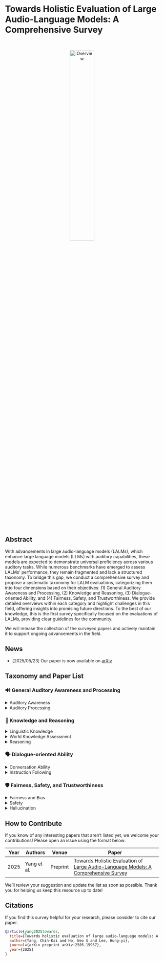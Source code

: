 # Towards Holistic Evaluation of Large Audio-Language Models: A Comprehensive Survey

<br>
<p align="center">
  <img src="figures/overview.png" alt="Overview" width="40%" height="auto">
</p>

## Abstract
With advancements in large audio-language models (LALMs), which enhance large language models (LLMs) with auditory capabilities, these models are expected to demonstrate universal proficiency across various auditory tasks. While numerous benchmarks have emerged to assess LALMs' performance, they remain fragmented and lack a structured taxonomy. To bridge this gap, we conduct a comprehensive survey and propose a systematic taxonomy for LALM evaluations, categorizing them into four dimensions based on their objectives: (1) General Auditory Awareness and Processing, (2) Knowledge and Reasoning, (3) Dialogue-oriented Ability, and (4) Fairness, Safety, and Trustworthiness. We provide detailed overviews within each category and highlight challenges in this field, offering insights into promising future directions. To the best of our knowledge, this is the first survey specifically focused on the evaluations of LALMs, providing clear guidelines for the community. 

We will release the collection of the surveyed papers and actively maintain it to support ongoing advancements in the field.

## News
- [2025/05/23] Our paper is now available on [arXiv](https://arxiv.org/abs/2505.15957)

## Taxonomy and Paper List

### 🔊 General Auditory Awareness and Processing

<details>
<summary>Auditory Awareness </summary>

| Year        | Authors                         | Venue     | Paper |
|--------------|------------------------------|----------|----------|
| 2025  |  Maimon et al.    | ICASSP 2025| [Salmon: A Suite for Acoustic Language Model Evaluation](https://arxiv.org/abs/2409.07437)|
|   2023       |     Seyssel et al.                     |   EMNLP 2024 (Main)  |  [EmphAssess: a Prosodic Benchmark on Assessing Emphasis Transfer in Speech-to-Speech Models](https://arxiv.org/abs/2312.14069) |
|   2025       |       Deshmukh et al.                   |  ICLR 2025   |  [ADIFF: Explaining audio difference using natural language](https://arxiv.org/abs/2502.04476) |
|   2024       |      Bu et al.                    |  Preprint   | [Roadmap towards Superhuman Speech Understanding using Large Language Models](https://arxiv.org/abs/2410.13268)  |
|   2025       |      Guo et al.                    |  Preprint   | [DEBATE: A Dataset for Disentangling Textual Ambiguity in Mandarin Through Speech](https://arxiv.org/abs/2506.07502)  |
|   2025       |      Yosha et al.                    |  Preprint   | [StressTest: Can YOUR Speech LM Handle the Stress?](https://arxiv.org/abs/2505.22765)  |

</details>

<details>
<summary>Auditory Processing </summary>

| Year        | Authors                         | Venue     | Paper |
|--------------|------------------------------|----------|----------|
|   2023       |       Huang et al.                   |  ICASSP 2024      | [Dynamic-SUPERB: Towards A Dynamic, Collaborative, and Comprehensive Instruction-Tuning Benchmark for Speech](https://arxiv.org/abs/2309.09510) |
|    2024      |      Huang et al.                     |      ICLR 2025  | [Dynamic-SUPERB Phase-2: A Collaboratively Expanding Benchmark for Measuring the Capabilities of Spoken Language Models with 180 Tasks](https://arxiv.org/abs/2411.05361) |
|   2024       |      Yang et al.                    |  ACL 2024 (Main)   |  [AIR-Bench: Benchmarking Large Audio-Language Models via Generative Comprehension](https://arxiv.org/abs/2402.07729) |
|   2024       |      Wang et al.                    |  NAACL 2025 (Main)   | [AudioBench: A Universal Benchmark for Audio Large Language Models](https://arxiv.org/abs/2406.16020)  |
|    2024      |       Weck et al.                   |   ISMIR 2024     | [MuChoMusic: Evaluating Music Understanding in Multimodal Audio-Language Models](https://arxiv.org/abs/2408.01337) |
|   2025       |       Cao et al.                   |  Preprint   |  [FinAudio: A Benchmark for Audio Large Language Models in Financial Applications](https://arxiv.org/abs/2503.20990) |
| 2024  |  Wu et al.    | SLT 2024 | [Just ASR + LLM? A Study on Speech Large Language Models' Ability to Identify and Understand Speaker in Spoken Dialogue](https://arxiv.org/abs/2409.04927)|
|   2024       |      Bu et al.                    |  Preprint   | [Roadmap towards Superhuman Speech Understanding using Large Language Models](https://arxiv.org/abs/2410.13268)  |
|   2024 |       Chen et al.                    |  	EMNLP 2024 (Findings)  | [Beyond Single-Audio: Advancing Multi-Audio Processing in Audio Large Language Models](https://arxiv.org/abs/2409.18680)  |
|    2025      |  Zang et al.                        |   Preprint  |  [Are you really listening? Boosting Perceptual Awareness in Music-QA Benchmarks](https://arxiv.org/abs/2504.00369)|
|   2024       |    Zhao et al.                      |   Preprint  | [OpenMU: Your Swiss Army Knife for Music Understanding](https://arxiv.org/abs/2410.15573)  |
|   2025       |    Wang et al.                      |   Preprint    | [Advancing Singlish Understanding: Bridging the Gap with Datasets and Multimodal Models](https://arxiv.org/abs/2501.01034) |
| 2024 | Gong et al. | Preprint | [AV-Odyssey Bench: Can Your Multimodal LLMs Really Understand Audio-Visual Information?](https://arxiv.org/abs/2412.02611)|
|   2025       |        Xue et al.                  | Preprint    | [Audio-FLAN: A Preliminary Release](https://arxiv.org/abs/2502.16584)  | 
|   2025       |              Wang et al.            |    Preprint  | [QualiSpeech: A Speech Quality Assessment Dataset with Natural Language Reasoning and Descriptions](https://arxiv.org/abs/2503.20290)|
|  2025        |     Pandey et al.                     |  Preprint    | [SIFT-50M: A Large-Scale Multilingual Dataset for Speech Instruction Fine-Tuning](https://arxiv.org/abs/2504.09081)  |
|  2023        |     Gong et al.                     |   ICLR 2024   | [Listen, Think, and Understand](https://arxiv.org/abs/2305.10790)  |
|  2022        |     Lipping et al.                     |  EUSIPCO 2022   | [Clotho-AQA: A Crowdsourced Dataset for Audio Question Answering](https://arxiv.org/abs/2204.09634)  |
|   2025       |       Huang et al.                   |    ICASSP 2025    | [SpeechCaps: Advancing Instruction-Based Universal Speech Models with Multi-Talker Speaking Style Captioning](https://arxiv.org/abs/2408.13891) |
|   2024  |      Wei et al.                    |  Preprint   |  [ASR-EC Benchmark: Evaluating Large Language Models on Chinese ASR Error Correction](https://arxiv.org/abs/2412.03075) |
|   2024 |      Li et al.                    |  SLT 2024    | [WHISMA: A Speech-LLM to Perform Zero-shot Spoken Language Understanding](https://arxiv.org/abs/2408.16423)  | 
|    2025      |      Robinson et al.                    |  Preprint   | [NatureLM-audio: an Audio-Language Foundation Model for Bioacoustics](https://arxiv.org/abs/2411.07186)   |
|    2025      |      Ma et al.                    |  ISMIR 2025   | [CMI-Bench: A Comprehensive Benchmark for Evaluating Music Instruction Following](https://arxiv.org/abs/2506.12285)   |
|    2025      |     Beyene et al.                    |  Preprint   | [mSTEB: Massively Multilingual Evaluation of LLMs on Speech and Text Tasks](https://arxiv.org/abs/2506.08400)   |
|    2025      |     Wang et al.                    |  Preprint   | [MMSU: A Massive Multi-task Spoken Language Understanding and Reasoning Benchmark](https://arxiv.org/abs/2506.04779)   |
|    2025      |     Hou et al.                    |  Preprint   | [SOVA-Bench: Benchmarking the Speech Conversation Ability for LLM-based Voice Assistant](https://arxiv.org/abs/2506.02457)   |
|   2025       |      Ahia et al.                    |  Preprint   | [BLAB: Brutally Long Audio Bench](https://arxiv.org/abs/2505.03054)  |
| 2025 | Ma et al. | ISMIR 2025 | [CMI-Bench: A Comprehensive Benchmark for Evaluating Music Instruction Following](https://arxiv.org/abs/2506.12285) |

</details>

### 🧠 Knowledge and Reasoning

<details>
<summary>Linguistic Knowledge </summary>

| Year        | Authors                         | Venue     | Paper |
|--------------|------------------------------|----------|----------|
|  2020    |   Nguyen et al.     |  Workshop@NeuRIPS 2020  |[The Zero Resource Speech Benchmark 2021: Metrics and baselines for unsupervised spoken language modeling](https://arxiv.org/abs/2011.11588)   |
|     2024    |         Huang et al.                 |  ICASSP 2024   | [Zero Resource Code-Switched Speech Benchmark Using Speech Utterance Pairs for Multiple Spoken Languages](https://arxiv.org/abs/2310.03018)  |
|    2023      |        Hassid et al.                  |   NeurIPS 2023  |  [Textually Pretrained Speech Language Models](https://arxiv.org/abs/2305.13009) |
|    2023      |          Lavechin et al.                |  Interspeech 2023   |  [BabySLM: language-acquisition-friendly benchmark of self-supervised spoken language models](https://arxiv.org/abs/2306.01506) |
|   2025       |      Fang et al.                    |  Preprint   | [S2SBench: A Benchmark for Quantifying Intelligence Degradation in Speech-to-Speech Large Language Models](https://arxiv.org/abs/2505.14438)  |

</details>

<details>
<summary>World Knowledge Assessment </summary>

| Year        | Authors                         | Venue     | Paper |
|--------------|------------------------------|----------|----------|
|     2025     |       Sakshi et al.                   |  ICLR 2025   | [MMAU: A Massive Multi-Task Audio Understanding and Reasoning Benchmark](https://arxiv.org/abs/2410.19168)  |
|      2025    |       Penamakuri et al.                   |   ICASSP 2025  | [Audiopedia: Audio QA with Knowledge](https://arxiv.org/abs/2412.20619)  |
|      2024    |              Chen et al.            |   Preprint  | [VoiceBench: Benchmarking LLM-Based Voice Assistants](https://arxiv.org/abs/2410.17196)  |
|       2025   |             Cui et al.             |   Preprint  | [VoxEval: Benchmarking the Knowledge Understanding Capabilities of End-to-End Spoken Language Models](https://arxiv.org/abs/2501.04962)  |
|      2025    |       Yan et al.                   |   Preprint  | [URO-Bench: A Comprehensive Benchmark for End-to-End Spoken Dialogue Models](https://arxiv.org/abs/2502.17810)  |
|   2024       |    Gao et al.                      | Preprint    |  [Benchmarking Open-ended Audio Dialogue Understanding for Large Audio-Language Models](https://arxiv.org/abs/2412.05167) |
|   2024       |      Bu et al.                    |  Preprint   | [Roadmap towards Superhuman Speech Understanding using Large Language Models](https://arxiv.org/abs/2410.13268)  |
|    2024      |       Weck et al.                   |   ISMIR 2024     | [MuChoMusic: Evaluating Music Understanding in Multimodal Audio-Language Models](https://arxiv.org/abs/2408.01337) |
|    2025      |  Zang et al.                        |   Preprint  |  [Are you really listening? Boosting Perceptual Awareness in Music-QA Benchmarks](https://arxiv.org/abs/2504.00369)|
|   2024       |    Zhao et al.                      |   Preprint  | [OpenMU: Your Swiss Army Knife for Music Understanding](https://arxiv.org/abs/2410.15573)  |
|    2025      |     Wang et al.                    |  Preprint   | [MMSU: A Massive Multi-task Spoken Language Understanding and Reasoning Benchmark](https://arxiv.org/abs/2506.04779)   |
|    2025      |     Hou et al.                    |  Preprint   | [SOVA-Bench: Benchmarking the Speech Conversation Ability for LLM-based Voice Assistant](https://arxiv.org/abs/2506.02457)   |
|   2025       |      Fang et al.                    |  Preprint   | [S2SBench: A Benchmark for Quantifying Intelligence Degradation in Speech-to-Speech Large Language Models](https://arxiv.org/abs/2505.14438)  |
|   2025       |      Ma et al.                    |  Preprint   | [MMAR: A Challenging Benchmark for Deep Reasoning in Speech, Audio, Music, and Their Mix](https://arxiv.org/abs/2505.13032)  |

</details>

<details>
<summary>Reasoning </summary>

| Year        | Authors                         | Venue     | Paper |
|--------------|------------------------------|----------|----------|
|     2024     |           Ghosh et al.               |  ICLR 2024   |  [CompA: Addressing the Gap in Compositional Reasoning in Audio-Language Models](https://arxiv.org/abs/2310.08753) |
|     2025     |       Sakshi et al.                   |  ICLR 2025   | [MMAU: A Massive Multi-Task Audio Understanding and Reasoning Benchmark](https://arxiv.org/abs/2410.19168)  |
|       2025   |             Cui et al.             |   Preprint  | [VoxEval: Benchmarking the Knowledge Understanding Capabilities of End-to-End Spoken Language Models](https://arxiv.org/abs/2501.04962)  |
|      2025    |        Yang et al.                  |   Interspeech 2025  |  [SAKURA: On the Multi-hop Reasoning of Large Audio-Language Models Based on Speech and Audio Information](https://arxiv.org/abs/2505.13237) |
|      2025    |       Yan et al.                   |   Preprint  | [URO-Bench: A Comprehensive Benchmark for End-to-End Spoken Dialogue Models](https://arxiv.org/abs/2502.17810)  |
|     2025     |         Deshmukh et al.                 |  AAAI 2025   |  [Audio Entailment: Assessing Deductive Reasoning for Audio Understanding](https://arxiv.org/abs/2407.18062) |
|   2024       |    Gao et al.                      | Preprint    |  [Benchmarking Open-ended Audio Dialogue Understanding for Large Audio-Language Models](https://arxiv.org/abs/2412.05167) |
|   2024       |    Zhao et al.                      |   Preprint  | [OpenMU: Your Swiss Army Knife for Music Understanding](https://arxiv.org/abs/2410.15573)  |
| 2024 | Gong et al. | Preprint | [AV-Odyssey Bench: Can Your Multimodal LLMs Really Understand Audio-Visual Information?](https://arxiv.org/abs/2412.02611)|
|   2024       |            Ghosh et al.              |  EMNLP 2024 (Main)   |  [GAMA: A Large Audio-Language Model with Advanced Audio Understanding and Complex Reasoning Abilities](https://arxiv.org/abs/2406.11768) |
|  2023        |     Gong et al.                     |   ICLR 2024   | [Listen, Think, and Understand](https://arxiv.org/abs/2305.10790)  |
|  2022        |     Lipping et al.                     |  EUSIPCO 2022   | [Clotho-AQA: A Crowdsourced Dataset for Audio Question Answering](https://arxiv.org/abs/2204.09634)  |
|   2024 |      Li et al.                    |  SLT 2024    | [WHISMA: A Speech-LLM to Perform Zero-shot Spoken Language Understanding](https://arxiv.org/abs/2408.16423)  | 
|   2025       |       Huang et al.                   |    ICASSP 2025    | [SpeechCaps: Advancing Instruction-Based Universal Speech Models with Multi-Talker Speaking Style Captioning](https://arxiv.org/abs/2408.13891) |
|     2025     |          Wang et al.                |   ICASSP 2025  |  [What Are They Doing? Joint Audio-Speech Co-Reasoning](https://arxiv.org/abs/2409.14526) |
|   2025       |       Deshmukh et al.                   |  ICLR 2025   |  [ADIFF: Explaining audio difference using natural language](https://arxiv.org/abs/2502.04476) |
|    2025      |     Wang et al.                    |  Preprint   | [MMSU: A Massive Multi-task Spoken Language Understanding and Reasoning Benchmark](https://arxiv.org/abs/2506.04779)   |
|    2025      |     Hou et al.                    |  Preprint   | [SOVA-Bench: Benchmarking the Speech Conversation Ability for LLM-based Voice Assistant](https://arxiv.org/abs/2506.02457)   |
|   2025       |      Yosha et al.                    |  Preprint   | [StressTest: Can YOUR Speech LM Handle the Stress?](https://arxiv.org/abs/2505.22765)  |
|   2025       |      Wei et al.                    |  Preprint   | [Towards Spoken Mathematical Reasoning: Benchmarking Speech-based Models over Multi-faceted Math Problems](https://arxiv.org/abs/2505.15000)  |
|   2025       |      Fang et al.                    |  Preprint   | [S2SBench: A Benchmark for Quantifying Intelligence Degradation in Speech-to-Speech Large Language Models](https://arxiv.org/abs/2505.14438)  |
|   2025       |      Bhattacharya et al.                    | Interspeech 2025   | [Benchmarking and Confidence Evaluation of LALMs For Temporal Reasoning](https://arxiv.org/abs/2505.13115)  |
|   2025       |      Ma et al.                    |  Preprint   | [MMAR: A Challenging Benchmark for Deep Reasoning in Speech, Audio, Music, and Their Mix](https://arxiv.org/abs/2505.13032)  |
|   2025       |      Yang et al.                    |  DCASE 2025 Audio QA Challenge   | [Multi-Domain Audio Question Answering Toward Acoustic Content Reasoning in The DCASE 2025 Challenge](https://arxiv.org/abs/2505.07365)  |
|   2025       |      Ahia et al.                    |  Preprint   | [BLAB: Brutally Long Audio Bench](https://arxiv.org/abs/2505.03054)  |


</details>

### 🗣️ Dialogue-oriented Ability 

<details>
<summary>Conversation Ability </summary>

| Year        | Authors                         | Venue     | Paper |
|--------------|------------------------------|----------|----------|
|    2024      |      Lin et al.                    |   ACL 2024 (Main)  |  [Advancing Large Language Models to Capture Varied Speaking Styles and Respond Properly in Spoken Conversations](https://arxiv.org/abs/2402.12786) |
|      2024    |      Ao et al.                    |   NeurIPS 2024  | [SD-Eval: A Benchmark Dataset for Spoken Dialogue Understanding Beyond Words](https://arxiv.org/abs/2406.13340)  |
|     2025     |          Cheng et al.                |   ICLR 2025  | [VoxDialogue: Can Spoken Dialogue Systems Understand Information Beyond Words?](https://openreview.net/forum?id=vbmSSIhKAM)  |
|     2025     |           Arora et al.               |    ICLR 2025 |  [Talking Turns: Benchmarking Audio Foundation Models on Turn-Taking Dynamics](https://arxiv.org/abs/2503.01174) |
|      2025    |          Lin et al.                |   Preprint  | [Full-Duplex-Bench: A Benchmark to Evaluate Full-duplex Spoken Dialogue Models on Turn-taking Capabilities](https://arxiv.org/abs/2503.04721)  |
|    2025      |          Li et al.                |  Preprint   | [Mind the Gap! Static and Interactive Evaluations of Large Audio Models](https://arxiv.org/abs/2502.15919)  |
|     2025     |         Kim et al.                 |   Preprint  | [Does Your Voice Assistant Remember? Analyzing Conversational Context Recall and Utilization in Voice Interaction Models](https://arxiv.org/abs/2502.19759)  |
|   2024       |    Gao et al.                      | Preprint    |  [Benchmarking Open-ended Audio Dialogue Understanding for Large Audio-Language Models](https://arxiv.org/abs/2412.05167) |
|      2025    |       Yan et al.                   |   Preprint  | [URO-Bench: A Comprehensive Benchmark for End-to-End Spoken Dialogue Models](https://arxiv.org/abs/2502.17810)  |

</details>

<details>
<summary>Instruction Following </summary>

| Year        | Authors                         | Venue     | Paper |
|--------------|------------------------------|----------|----------|
|      2024    |              Chen et al.            |   Preprint  | [VoiceBench: Benchmarking LLM-Based Voice Assistants](https://arxiv.org/abs/2410.17196)  |
|      2025    |       Yan et al.                   |   Preprint  | [URO-Bench: A Comprehensive Benchmark for End-to-End Spoken Dialogue Models](https://arxiv.org/abs/2502.17810)  |
|      2025    |       Lu et al.                   |  Interspeech 2025   | [Speech-IFeval: Evaluating Instruction-Following and Quantifying Catastrophic Forgetting in Speech-Aware Language Models](https://arxiv.org/abs/2505.19037)  |
|     2025     |       Jiang et al.                   |  Preprint   | [S2S-Arena, Evaluating Speech2Speech Protocols on Instruction Following with Paralinguistic Information](https://arxiv.org/abs/2503.05085)  |
|  2025        |     Pandey et al.                     |  Preprint    | [SIFT-50M: A Large-Scale Multilingual Dataset for Speech Instruction Fine-Tuning](https://arxiv.org/abs/2504.09081)  |
|    2025      |     Hou et al.                    |  Preprint   | [SOVA-Bench: Benchmarking the Speech Conversation Ability for LLM-based Voice Assistant](https://arxiv.org/abs/2506.02457)   |
| 2025 | Ma et al. | ISMIR 2025 | [CMI-Bench: A Comprehensive Benchmark for Evaluating Music Instruction Following](https://arxiv.org/abs/2506.12285) |

</details>

### 🛡️ Fairness, Safety, and Trustworthiness 

<details>
<summary>Fairness and Bias </summary>

| Year        | Authors                         | Venue     | Paper |
|--------------|------------------------------|----------|----------|
|   2024       |        Lin et al.                  |  SLT 2024   | [Listen and Speak Fairly: A Study on Semantic Gender Bias in Speech Integrated Large Language Models](https://arxiv.org/abs/2407.06957)  |
|   2024       |         Lin et al.                 |   SLT 2024  |  [Spoken Stereoset: On Evaluating Social Bias Toward Speaker in Speech Large Language Models](https://arxiv.org/abs/2408.07665) |
|   2025       |         Li et al.                 |   Preprint  |  [AudioTrust: Benchmarking the Multifaceted Trustworthiness of Audio Large Language Models](https://arxiv.org/abs/2505.16211) |
</details>

<details>
<summary>Safety </summary>

| Year        | Authors                         | Venue     | Paper |
|--------------|------------------------------|----------|----------|
|      2024    |              Chen et al.            |   Preprint  | [VoiceBench: Benchmarking LLM-Based Voice Assistants](https://arxiv.org/abs/2410.17196)  |
|      2025    |               Yang et al.           |  NAACL 2025 (Main)   |  [Audio Is the Achilles' Heel: Red Teaming Audio Large Multimodal Models](https://arxiv.org/abs/2410.23861) |
|      2025    |               Roh et al.           |   Preprint  |  [Multilingual and Multi-Accent Jailbreaking of Audio LLMs](https://arxiv.org/abs/2504.01094) |
|     2025     |         Kang et al.                 |  ICLR 2025   |  [AdvWave: Stealthy Adversarial Jailbreak Attack against Large Audio-Language Models](https://arxiv.org/abs/2412.08608) |
|     2025     |        Xiao et al.                  |   Preprint  | [Tune In, Act Up: Exploring the Impact of Audio Modality-Specific Edits on Large Audio Language Models in Jailbreak](https://arxiv.org/abs/2501.13772)  |
|    2025      |         Gupta et al.                 |  Preprint   | ["I am bad": Interpreting Stealthy, Universal and Robust Audio Jailbreaks in Audio-Language Models](https://arxiv.org/abs/2502.00718)  |
|    2024      |         Hughes et al.                 |  Preprint   | [Best-of-N Jailbreaking](https://arxiv.org/abs/2412.03556)  |
|      2025    |       Yan et al.                   |   Preprint  | [URO-Bench: A Comprehensive Benchmark for End-to-End Spoken Dialogue Models](https://arxiv.org/abs/2502.17810)  |
|   2025       |         Li et al.                 |   Preprint  |  [AudioTrust: Benchmarking the Multifaceted Trustworthiness of Audio Large Language Models](https://arxiv.org/abs/2505.16211) |
|   2025       |         Song et al.                 |   Preprint  |  [Audio Jailbreak: An Open Comprehensive Benchmark for Jailbreaking Large Audio-Language Models](https://arxiv.org/abs/2505.15406) |
|   2025       |         Peng et al.                 |   Preprint  |  [JALMBench: Benchmarking Jailbreak Vulnerabilities in Audio Language Models](https://arxiv.org/abs/2505.17568) |

</details>

<details>
<summary>Hallucination </summary>

| Year        | Authors                         | Venue     | Paper |
|--------------|------------------------------|----------|----------|
|      2024    |       Kuan et al.                   |   Interspeech 2024  |  [Understanding Sounds, Missing the Questions: The Challenge of Object Hallucination in Large Audio-Language Models](https://arxiv.org/abs/2406.08402) |
|     2024     |       Leng et al.                   |   Preprint  | [The Curse of Multi-Modalities: Evaluating Hallucinations of Large Multimodal Models across Language, Visual, and Audio](https://arxiv.org/abs/2410.12787)  |
|    2025      |       Kuan et al.                   |  ICASSP 2025   | [Can Large Audio-Language Models Truly Hear? Tackling Hallucinations with Multi-Task Assessment and Stepwise Audio Reasoning](https://arxiv.org/abs/2410.16130)  |
|   2025       |         Li et al.                 |   Preprint  |  [AudioTrust: Benchmarking the Multifaceted Trustworthiness of Audio Large Language Models](https://arxiv.org/abs/2505.16211) |

</details>

## How to Contribute

If you know of any interesting papers that aren’t listed yet, we welcome your contributions! Please open an issue using the format below:

| Year        | Authors                         | Venue     | Paper |
|--------------|------------------------------|----------|----------|
|      2025    |        Yang et al.                  |   Preprint  |  [Towards Holistic Evaluation of Large Audio-Language Models: A Comprehensive Survey](https://arxiv.org/abs/2505.15957) |

We’ll review your suggestion and update the list as soon as possible. Thank you for helping us keep this resource up to date!

## Citations

If you find this survey helpful for your research, please consider to cite our paper.

```bibtex
@article{yang2025towards,
  title={Towards holistic evaluation of large audio-language models: A comprehensive survey},
  author={Yang, Chih-Kai and Ho, Neo S and Lee, Hung-yi},
  journal={arXiv preprint arXiv:2505.15957},
  year={2025}
}
```